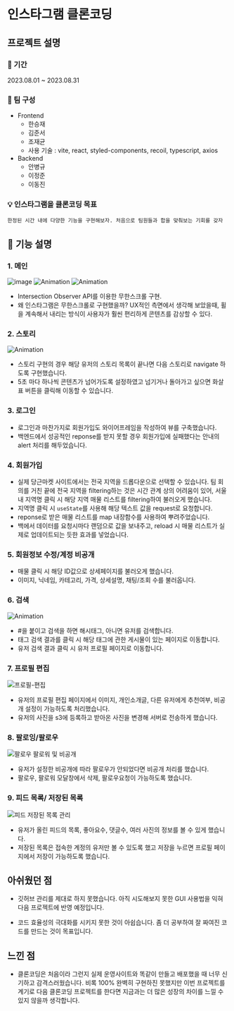 # 인스타그램 클론코딩

## 프로젝트 설명

### 📆 기간

2023.08.01 ~ 2023.08.31

### 🏃 팀 구성

- Frontend
  - 한승재
  - 김준서
  - 조재균
  - 사용 기술 : vite, react, styled-components, recoil, typescript, axios
- Backend
  - 안병규
  - 이정준
  - 이동진

### 💡 인스타그램을 클론코딩 목표

```
한정된 시간 내에 다양한 기능을 구현해보자. 처음으로 팀원들과 합을 맞춰보는 기회를 갖자
```

<!-- ### 📺 시연영상

[Youtube](https://www.youtube.com/watch?v=5tLHyCBxhm4) -->

## 🔎 기능 설명

### 1. 메인

![image](https://github.com/Goorm-OGJG/PBL-Instagram-FE/assets/62943439/fe4e682a-6496-42f3-8363-1c600ac60adc)
![Animation](https://github.com/Goorm-OGJG/PBL-Instagram-FE/assets/62943439/1d078a4f-e19c-4f1b-ab04-d373afd28bdf)
![Animation](https://github.com/Goorm-OGJG/PBL-Instagram-FE/assets/62943439/d7f88a49-ae2f-42a1-a4fc-3e77eca572c2)
- Intersection Observer API를 이용한 무한스크롤 구현.
- 왜 인스타그램은 무한스크롤로 구현했을까? UX적인 측면에서 생각해 보았을때, 휠을 계속해서 내리는 방식이 사용자가 훨씬 편리하게 콘텐츠를 감상할 수 있다.

### 2. 스토리

![Animation](https://github.com/Goorm-OGJG/PBL-Instagram-FE/assets/62943439/1c7105a5-4b96-4a87-a237-24ed27bfda76)

- 스토리 구현의 경우 해당 유저의 스토리 목록이 끝나면 다음 스토리로 navigate 하도록 구현했습니다.
- 5초 마다 하나씩 콘텐츠가 넘어가도록 설정하였고 넘기거나 돌아가고 싶으면 화살표 버튼을 클릭해 이동할 수 있습니다.

### 3. 로그인

<!-- ![](https://images.velog.io/images/pmk4236/post/7a5339cf-5080-4cc6-95db-d911cfa29023/%E1%84%89%E1%85%B3%E1%84%8F%E1%85%B3%E1%84%85%E1%85%B5%E1%86%AB%E1%84%89%E1%85%A3%E1%86%BA%202021-04-11%20%E1%84%8B%E1%85%A9%E1%84%92%E1%85%AE%204.20.58.png) -->

- 로그인과 마찬가지로 회원가입도 와이어프레임을 작성하여 뷰를 구축했습니다.
- 백엔드에서 성공적인 reponse를 받지 못할 경우 회원가입에 실패했다는 안내의 alert 처리를 해두었습니다.

### 4. 회원가입

<!-- ![](https://images.velog.io/images/pmk4236/post/8575e871-9578-40d8-b6a0-f3c3c1016d92/%E1%84%89%E1%85%B3%E1%84%8F%E1%85%B3%E1%84%85%E1%85%B5%E1%86%AB%E1%84%89%E1%85%A3%E1%86%BA%202021-04-11%20%E1%84%8B%E1%85%A9%E1%84%92%E1%85%AE%204.12.35.png) -->

- 실제 당근마켓 사이트에서는 전국 지역을 드롭다운으로 선택할 수 있습니다. 팀 회의를 거친 끝에 전국 지역을 filtering하는 것은 시간 관계 상의 어려움이 있어, 서울 내 지역명 클릭 시 해당 지역 매물 리스트를 filtering하여 불러오게 했습니다.
- 지역명 클릭 시 `useState`를 사용해 해당 텍스트 값을 request로 요청합니다.
- reponse로 받은 매물 리스트를 map 내장함수를 사용하여 뿌려주었습니다.
- 백에서 데이터를 요청시마다 랜덤으로 값을 보내주고, reload 시 매물 리스트가 실제로 업데이트되는 듯한 효과를 넣었습니다.

### 5. 회원정보 수정/계정 비공개

<!-- <center><img src="https://images.velog.io/images/pmk4236/post/6c5d92ac-e728-4d6b-bb13-845c4932acdf/%E1%84%89%E1%85%B3%E1%84%8F%E1%85%B3%E1%84%85%E1%85%B5%E1%86%AB%E1%84%89%E1%85%A3%E1%86%BA%202021-04-11%20%E1%84%8B%E1%85%A9%E1%84%92%E1%85%AE%204.15.59.png" width="70%" height="70%" /></center> -->

- 매물 클릭 시 해당 ID값으로 상세페이지를 불러오게 했습니다.
- 이미지, 닉네임, 카테고리, 가격, 상세설명, 채팅/조회 수를 불러옵니다.


### 6. 검색

![Animation](https://github.com/Goorm-OGJG/PBL-Instagram-FE/assets/62943439/8a34ed94-cd86-45db-ac70-7b440828eda7)

- #을 붙이고 검색을 하면 해시태그, 아니면 유저를 검색합니다.
- 태그 검색 결과를 클릭 시 해당 태그에 관한 게시물이 있는 페이지로 이동합니다.
- 유저 검색 결과 클릭 시 유저 프로필 페이지로 이동합니다.

### 7. 프로필 편집

![프로필-편집](https://github.com/JamesJoe0830/Instagram/assets/93318615/0f407d3c-3df0-4dbd-a085-4cf13aa1a897)

- 유저의 프로필 편집 페이지에서 이미지, 개인소개글, 다른 유저에게 추천여부, 비공개 설정이 가능하도록 처리했습니다.
- 유저의 사진을 s3에 등록하고 받아온 사진을 변경해 서버로 전송하게 했습니다.

### 8. 팔로잉/팔로우

![팔로우 팔로워 및 비공개](https://github.com/JamesJoe0830/Instagram/assets/93318615/8cc1ec75-c51a-465e-a45d-131583ef11fd)



- 유저가 설정한 비공개에 따라 팔로우가 안되었다면 비공개 처리를 했습니다.
- 팔로우, 팔로워 모달창에서 삭제, 팔로우요청이 가능하도록 했습니다.

### 9. 피드 목록/ 저장된 목록

![피드 저장된 목록 관리](https://github.com/JamesJoe0830/Instagram/assets/93318615/23e001a5-6f9a-497a-a38d-23b959f8f6e9)


- 유저가 올린 피드의 목록, 좋아요수, 댓글수, 여러 사진의 정보를 볼 수 있게 했습니다.
- 저장된 목록은 접속한 계정의 유저만 볼 수 있도록 했고 저장을 누르면 프로필 페이지에서 저장이 가능하도록 했습니다.



## 아쉬웠던 점

- 깃허브 관리를 제대로 하지 못했습니다. 아직 시도해보지 못한 GUI 사용법을 익혀 다음 프로젝트에 반영 예정입니다.

- 코드 효율성의 극대화를 시키지 못한 것이 아쉽습니다. 좀 더 공부하여 잘 짜여진 코드를 만드는 것이 목표입니다.

## 느낀 점

- 클론코딩은 처음이라 그런지 실제 운영사이트와 똑같이 만들고 배포했을 때 너무 신기하고 감격스러웠습니다. 비록 100% 완벽히 구현하진 못했지만 이번 프로젝트를 계기로 다음 클론코딩 프로젝트를 한다면 지금과는 더 많은 성장의 차이를 느낄 수 있지 않을까 생각합니다.
